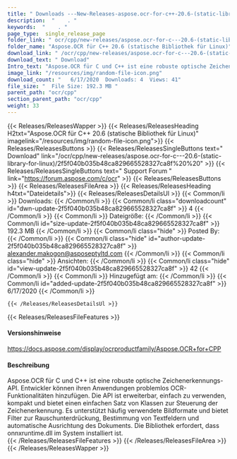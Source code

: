 ```yaml
---
title: " Downloads ---New-Releases-aspose.ocr-for-c++-20.6-(static-library-for-linux) . "
description:  "    . " 
keywords:  "    . " 
page_type:  single_release_page
folder_link: " ocr/cpp/new-releases/aspose.ocr-for-c---20.6-(static-library-for-linux)/"
folder_name: "Aspose.OCR für C++ 20.6 (statische Bibliothek für Linux)"
download_link: " /ocr/cpp/new-releases/aspose.ocr-for-c---20.6-(static-library-for-linux)/2f5f040b035b48ca829665528327ca8f"
download_text: " Download"
Intro_text: "Aspose.OCR für C und C++ ist eine robuste optische Zeichenerkennungs-API. Entwickeln..."
image_link: "/resources/img/random-file-icon.png"
download_count: "   6/17/2020  Downloads: 4  Views: 41"
file_size: "  File Size: 192.3 MB "
parent_path: "ocr/cpp"
section_parent_path: "ocr/cpp"
weight: 33
---
```


{{< Releases/ReleasesWapper >}}
  {{< Releases/ReleasesHeading H2txt="Aspose.OCR für C++ 20.6 (statische Bibliothek für Linux)" imagelink="/resources/img/random-file-icon.png">}}
  {{< Releases/ReleasesButtons >}}
    {{< Releases/ReleasesSingleButtons text=" Download" link="/ocr/cpp/new-releases/aspose.ocr-for-c---20.6-(static-library-for-linux)/2f5f040b035b48ca829665528327ca8f%20%20" >}}
    {{< Releases/ReleasesSingleButtons text=" Support Forum " link="https://forum.aspose.com/c/ocr" >}}
  {{< Releases/ReleasesButtons >}}
  {{< Releases/ReleasesFileArea >}}
    {{< Releases/ReleasesHeading h4txt="Dateidetails">}}
    {{< Releases/ReleasesDetailsUl >}}
            {{< Common/li >}} Downloads: {{< /Common/li >}}
      {{< Common/li class="downloadcount" id="dwn-update-2f5f040b035b48ca829665528327ca8f" >}} 4 {{< /Common/li >}}
      {{< Common/li >}} Dateigröße: {{< /Common/li >}}
      {{< Common/li id="size-update-2f5f040b035b48ca829665528327ca8f" >}} 192.3 MB {{< /Common/li >}} 
      {{< Common/li  class="hide" >}} Posted By: {{< /Common/li >}} 
      {{< Common/li class="hide" id="author-update-2f5f040b035b48ca829665528327ca8f" >}} alexander.makogon@asposeptyltd.com {{< /Common/li >}}
      {{< Common/li class="hide" >}} Ansichten: {{< /Common/li >}}
      {{< Common/li class="hide" id="view-update-2f5f040b035b48ca829665528327ca8f" >}} 42 {{< /Common/li >}}
      {{< Common/li >}} Hinzugefügt am: {{< /Common/li >}}
      {{< Common/li id="added-update-2f5f040b035b48ca829665528327ca8f" >}} 6/17/2020 {{< /Common/li >}} 

    {{< /Releases/ReleasesDetailsUl >}}

  {{< Releases/ReleasesFileFeatures >}}
      <h4>Versionshinweise</h4><div> <a href="https://docs.aspose.com/display/ocrproductfamily/Aspose.OCR+for+CPP">https://docs.aspose.com/display/ocrproductfamily/Aspose.OCR+for+CPP</a></div><h4> Beschreibung</h4><div class="HTMLDescription"> Aspose.OCR für C und C++ ist eine robuste optische Zeichenerkennungs-API. Entwickler können ihren Anwendungen problemlos OCR-Funktionalitäten hinzufügen. Die API ist erweiterbar, einfach zu verwenden, kompakt und bietet einen einfachen Satz von Klassen zur Steuerung der Zeichenerkennung. Es unterstützt häufig verwendete Bildformate und bietet Filter zur Rauschunterdrückung, Bestimmung von Textfeldern und automatische Ausrichtung des Dokuments. Die Bibliothek erfordert, dass onnxruntime.dll im System installiert ist.</div>
  {{< /Releases/ReleasesFileFeatures >}}
 {{< /Releases/ReleasesFileArea >}}
{{< /Releases/ReleasesWapper >}}



